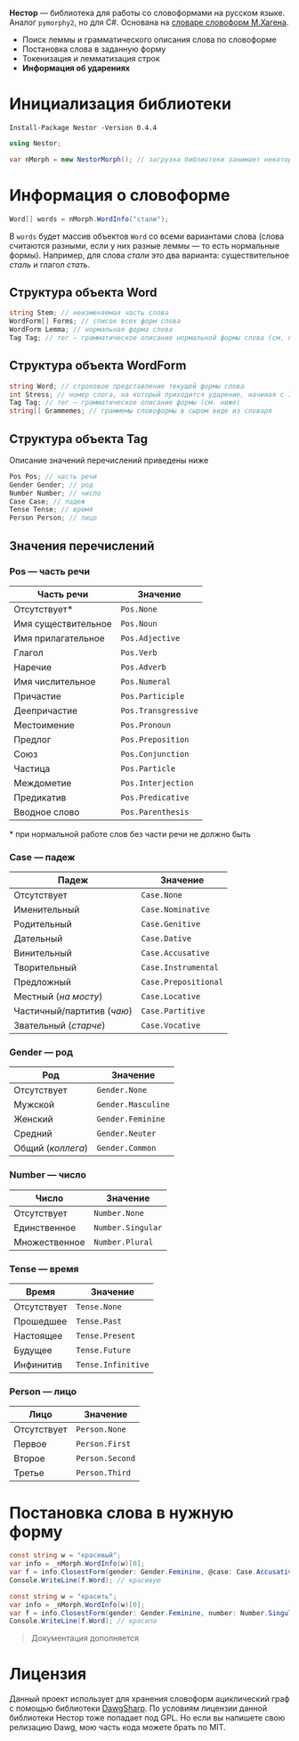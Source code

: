 **Нестор** — библиотека для работы со словоформами на русском языке. Аналог `pymorphy2`, но для C#. Основана на [словаре словоформ М.Хагена](http://www.speakrus.ru/dict/).
* Поиск леммы и грамматического описания слова по словоформе
* Постановка слова в заданную форму
* Токенизация и лемматизация строк
* **Информация об ударениях**

# Инициализация библиотеки
`Install-Package Nestor -Version 0.4.4`
```cs
using Nestor;

var nMorph = new NestorMorph(); // загрузка библиотеки занимает некоторое время
```

# Информация о словоформе
```cs
Word[] words = nMorph.WordInfo("стали");
```
В `words` будет массив объектов `Word` со всеми вариантами слова (слова считаются разными, если у них разные леммы — то есть нормальные формы). Например, для слова *стали* это два варианта: существительное *сталь* и глагол *стать*.

## Структура объекта Word
```cs
string Stem; // неизменяемая часть слова
WordForm[] Forms; // список всех форм слова
WordForm Lemma; // нормальная форма слова
Tag Tag; // тег — грамматическое описание нормальной формы слова (см. ниже)
```

## Структура объекта WordForm
```cs
string Word; // строковое представление текущей формы слова
int Stress; // номер слога, на который приходится ударение, начиная с 1
Tag Tag; // тег — грамматическое описание формы (см. ниже)
string[] Grammemes; // граммемы словоформы в сыром виде из словаря
```

## Структура объекта Tag
Описание значений перечислений приведены ниже
```cs
Pos Pos; // часть речи
Gender Gender; // род
Number Number; // число
Case Case; // падеж
Tense Tense; // время
Person Person; // лицо
```

## Значения перечислений
### Pos — часть речи
|Часть речи|Значение|
|--|--|
|Отсутствует*|`Pos.None`|
|Имя существительное|`Pos.Noun`|
|Имя прилагательное|`Pos.Adjective`|
|Глагол|`Pos.Verb`|
|Наречие|`Pos.Adverb`|
|Имя числительное|`Pos.Numeral`|
|Причастие|`Pos.Participle`|
|Деепричастие|`Pos.Transgressive`|
|Местоимение|`Pos.Pronoun`|
|Предлог|`Pos.Preposition`|
|Союз|`Pos.Conjunction`|
|Частица|`Pos.Particle`|
|Междометие|`Pos.Interjection`|
|Предикатив|`Pos.Predicative`|
|Вводное слово|`Pos.Parenthesis`|

\* при нормальной работе слов без части речи не должно быть

### Case — падеж
|Падеж|Значение|
|--|--|
|Отсутствует|`Case.None`|
|Именительный|`Case.Nominative`|
|Родительный|`Case.Genitive`|
|Дательный|`Case.Dative`|
|Винительный|`Case.Accusative`|
|Творительный|`Case.Instrumental`|
|Предложный|`Case.Prepositional`|
|Местный (*на мосту*)|`Case.Locative`|
|Частичный/партитив (*чаю*)|`Case.Partitive`|
|Звательный (*старче*)|`Case.Vocative`|

### Gender — род
|Род|Значение|
|--|--|
|Отсутствует|`Gender.None`|
|Мужской|`Gender.Masculine`|
|Женский|`Gender.Feminine`|
|Средний|`Gender.Neuter`|
|Общий (*коллега*)|`Gender.Common`|

### Number — число
|Число|Значение|
|--|--|
|Отсутствует|`Number.None`|
|Единственное|`Number.Singular`|
|Множественное|`Number.Plural`|

### Tense — время
|Время|Значение|
|--|--|
|Отсутствует|`Tense.None`|
|Прошедшее|`Tense.Past`|
|Настоящее|`Tense.Present`|
|Будущее|`Tense.Future`|
|Инфинитив|`Tense.Infinitive`|

### Person — лицо
|Лицо|Значение|
|--|--|
|Отсутствует|`Person.None`|
|Первое|`Person.First`|
|Второе|`Person.Second`|
|Третье|`Person.Third`|

# Постановка слова в нужную форму
```cs
const string w = "красивый";
var info = _nMorph.WordInfo(w)[0];
var f = info.ClosestForm(gender: Gender.Feminine, @case: Case.Accusative, number: Number.Singular);
Console.WriteLine(f.Word); // красивую
```
```cs
const string w = "красить";
var info = _nMorph.WordInfo(w)[0];
var f = info.ClosestForm(gender: Gender.Feminine, number: Number.Singular, tense: Tense.Past);
Console.WriteLine(f.Word); // красила
```

> Документация дополняется

# Лицензия
Данный проект использует для хранения словоформ ациклический граф с помощью библиотеки [DawgSharp](https://github.com/bzaar/DawgSharp). По условиям лицензии данной библиотеки Нестор тоже попадает под GPL. Но если вы напишете свою релизацию Dawg, мою часть кода можете брать по MIT.
